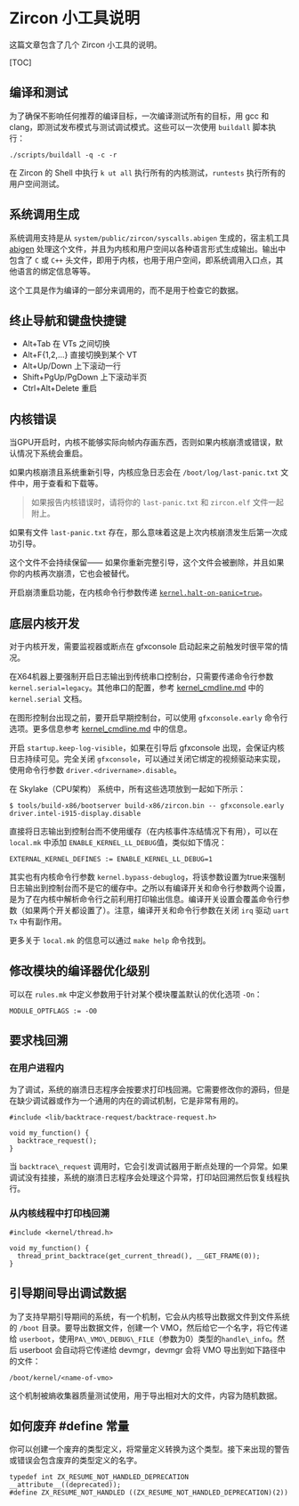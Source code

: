 <!--
# Notes for hacking on Zircon

This file contains a random collection of notes for hacking on Zircon.

[TOC]

## Building and testing

To ensure changes don't impact any of the builds it is recommended that
that one tests all targets, with gcc and clang, and in both release mode
and debug mode. This can all be executed with the `buildall` script:

```./scripts/buildall -q -c -r```

From the zircon shell run `k ut all` to execute all kernel tests, and
`runtests` to execute all userspace tests.
-->

# Zircon 小工具说明

这篇文章包含了几个 Zircon 小工具的说明。

[TOC]

## 编译和测试

为了确保不影响任何推荐的编译目标，一次编译测试所有的目标，用 gcc 和 clang，即测试发布模式与测试调试模式。这些可以一次使用 `buildall` 脚本执行：

```./scripts/buildall -q -c -r```

在 Zircon 的 Shell 中执行 `k ut all` 执行所有的内核测试，`runtests` 执行所有的用户空间测试。

<!--
## Syscall generation

Syscall support is generated from
system/public/zircon/syscalls.abigen.  A host tool called
[abigen](../system/host/abigen) consumes that file and produces output
for both the kernel and userspace in a variety of languages. This
output includes C or C++ headers for both the kernel and userspace,
syscall entry points, other language bindings, and so on.

This tool is invoked as a part of the build, rather than checking in
its output.

## Terminal navigation and keyboard shortcuts

* Alt+Tab switches between VTs
* Alt+F{1,2,...} switches directly to a VT
* Alt+Up/Down scrolls up and down by lines
* Shift+PgUp/PgDown scrolls up and down by half page
* Ctrl+Alt+Delete reboots
-->

## 系统调用生成

系统调用支持是从 `system/public/zircon/syscalls.abigen` 生成的，宿主机工具 [abigen](../system/host/abigen) 处理这个文件，并且为内核和用户空间以各种语言形式生成输出。输出中包含了 `C` 或 `C++` 头文件，即用于内核，也用于用户空间，即系统调用入口点，其他语言的绑定信息等等。

这个工具是作为编译的一部分来调用的，而不是用于检查它的数据。

## 终止导航和键盘快捷键

* Alt+Tab 在 VTs 之间切换
* Alt+F{1,2,...} 直接切换到某个 VT
* Alt+Up/Down 上下滚动一行
* Shift+PgUp/PgDown 上下滚动半页
* Ctrl+Alt+Delete 重启

<!--
## Kernel panics

Since the kernel can't reliably draw to a framebuffer when the GPU is enabled,
the system will reboot by default if the kernel crashes or panics.

If the kernel crashes and the system reboots, the log from the kernel panic will
appear at `/boot/log/last-panic.txt`, suitable for viewing, downloading, etc.

> Please attach your `last-panic.txt` and `zircon.elf` files to any kernel
> panic bugs you file.

If there's a `last-panic.txt`, that indicates that this is the first successful
boot since a kernel panic occurred.

It is not "sticky" -- if you reboot cleanly, it will be gone, and if you crash
again it will be replaced.

To disable reboot-on-panic, pass the kernel commandline argument
[`kernel.halt-on-panic=true`](kernel_cmdline.md#kernel_halt_on_panic_bool).
-->

## 内核错误

当GPU开启时，内核不能够实际向帧内存画东西，否则如果内核崩溃或错误，默认情况下系统会重启。

如果内核崩溃且系统重新引导，内核应急日志会在 `/boot/log/last-panic.txt` 文件中，用于查看和下载等。

> 如果报告内核错误时，请将你的 `last-panic.txt` 和 `zircon.elf` 文件一起附上。

如果有文件 `last-panic.txt` 存在，那么意味着这是上次内核崩溃发生后第一次成功引导。

这个文件不会持续保留—— 如果你重新完整引导，这个文件会被删除，并且如果你的内核再次崩溃，它也会被替代。

开启崩溃重启功能，在内核命令行参数传递 [`kernel.halt-on-panic=true`](kernel_cmdline.md#kernel_halt_on_panic_bool)。

<!--
## Low level kernel development

For kernel development it's not uncommon to need to monitor or break things
before the gfxconsole comes up.

To force-enable log output to the legacy serial console on an x64 machine, pass
"kernel.serial=legacy".  For other serial configurations, see the kernel.serial
docs in [kernel_cmdline.md](kernel_cmdline.md).

To enable the early console before the graphical console comes up use the
``gfxconsole.early`` cmdline option. More information can be found in
[kernel_cmdline.md](kernel_cmdline.md).
Enabling ``startup.keep-log-visible``will ensure that the kernel log stays
visible if the gfxconsole comes up after boot. To disable the gfxconsole
entirely you can disable the video driver it is binding to via ``driver.<driver
name>.disable``.
On a skylake system, all these options together would look something like:

```
$ tools/build-x86/bootserver build-x86/zircon.bin -- gfxconsole.early driver.intel-i915-display.disable
```

To directly output to the console rather than buffering it (useful in the event
of kernel freezes) you can enable ``ENABLE_KERNEL_LL_DEBUG`` in your ``local.mk`` like so:

```
EXTERNAL_KERNEL_DEFINES := ENABLE_KERNEL_LL_DEBUG=1

```
-->

## 底层内核开发

对于内核开发，需要监视器或断点在 gfxconsole 启动起来之前触发时很平常的情况。

在X64机器上要强制开启日志输出到传统串口控制台，只需要传递命令行参数 `kernel.serial=legacy`。其他串口的配置，参考 [kernel_cmdline.md](kernel_cmdline.md) 中的 `kernel.serial` 文档。

在图形控制台出现之前，要开启早期控制台，可以使用 `gfxconsole.early` 命令行选项。更多信息参考 [kernel_cmdline.md](kernel_cmdline.md) 中的信息。

开启 `startup.keep-log-visible`，如果在引导后 gfxconsole 出现，会保证内核日志持续可见。完全关闭 `gfxconsole`，可以通过关闭它绑定的视频驱动来实现，使用命令行参数 `driver.<drivername>.disable`。

在 Skylake（CPU架构） 系统中，所有这些选项放到一起如下所示：

```
$ tools/build-x86/bootserver build-x86/zircon.bin -- gfxconsole.early driver.intel-i915-display.disable
```

直接将日志输出到控制台而不使用缓存（在内核事件冻结情况下有用），可以在 `local.mk` 中添加 `ENABLE_KERNEL_LL_DEBUG`值，类似如下情况：

```
EXTERNAL_KERNEL_DEFINES := ENABLE_KERNEL_LL_DEBUG=1
```

<!--
There is also a kernel cmdline parameter kernel.bypass-debuglog, which can be set
to true to force output to the console instead of buffering it. The reason we have
both a compile switch and a cmdline parameter is to facilitate prints in the kernel
before cmdline is parsed to be forced to go to the console. The compile switch setting
overrides the cmdline parameter (if both are present). Note that both the compile switch
and the cmdline parameter have the side effect of disabling irq driven uart Tx.

More information on ``local.mk`` can be found via ``make help``

## Changing the compiler optimization level of a module

You can override the default `-On` level for a module by defining in its
`rules.mk`:

```
MODULE_OPTFLAGS := -O0
```
-->

其实也有内核命令行参数 `kernel.bypass-debuglog`，将该参数设置为true来强制日志输出到控制台而不是它的缓存中。之所以有编译开关和命令行参数两个设置，是为了在内核中解析命令行之前利用打印输出信息。编译开关设置会覆盖命令行参数（如果两个开关都设置了）。注意，编译开关和命令行参数在关闭 `irq` 驱动 `uart Tx` 中有副作用。

更多关于 `local.mk` 的信息可以通过 `make help` 命令找到。

## 修改模块的编译器优化级别

可以在 `rules.mk` 中定义参数用于针对某个模块覆盖默认的优化选项 `-On`：

```
MODULE_OPTFLAGS := -O0
```

<!--
## Requesting a backtrace

### From within a user process

For debugging purposes, the system crashlogger can print backtraces by
request. It requires modifying your source, but in the absence of a
debugger, or as a general builtin debug mechanism, this can be useful.

```
#include <lib/backtrace-request/backtrace-request.h>

void my_function() {
  backtrace_request();
}
```

When `backtrace\_request` is called, it causes an
exception used by debuggers for breakpoint handling.
If a debugger is not attached, the system crashlogger will
process the exception, print a backtrace, and then resume the thread.
-->

## 要求栈回溯

### 在用户进程内

为了调试，系统的崩溃日志程序会按要求打印栈回溯。它需要修改你的源码，但是在缺少调试器或作为一个通用的内在的调试机制，它是非常有用的。

```
#include <lib/backtrace-request/backtrace-request.h>

void my_function() {
  backtrace_request();
}
```

当 `backtrace\_request` 调用时，它会引发调试器用于断点处理的一个异常。如果调试没有挂接，系统的崩溃日志程序会处理这个异常，打印站回溯然后恢复线程执行。

<!--
### From a kernel thread

```
#include <kernel/thread.h>

void my_function() {
  thread_print_backtrace(get_current_thread(), __GET_FRAME(0));
}
```

## Exporting debug data during boot

To support testing the system during early boot, there is a mechanism to export
data files from the kernel to the /boot filesystem. To export a data file,
create a VMO, give it a name, and pass it to userboot with handle\_info of type
PA\_VMO\_DEBUG\_FILE (and argument 0). Then userboot will automatically pass it
through to devmgr, and devmgr will export the VMO as a file at the path

```
/boot/kernel/<name-of-vmo>
```

This mechanism is used by the entropy collector quality tests to export
relatively large (~1 Mbit) files full of random data.
-->

### 从内核线程中打印栈回溯

```
#include <kernel/thread.h>

void my_function() {
  thread_print_backtrace(get_current_thread(), __GET_FRAME(0));
}
```

## 引导期间导出调试数据

为了支持早期引导期间的系统，有一个机制，它会从内核导出数据文件到文件系统的 `/boot` 目录。要导出数据文件，创建一个 VMO，然后给它一个名字，将它传递给 `userboot`，使用`PA\_VMO\_DEBUG\_FILE`（参数为0）类型的`handle\_info`。然后 userboot 会自动将它传递给 devmgr，devmgr 会将 VMO 导出到如下路径中的文件：

```
/boot/kernel/<name-of-vmo>
```

这个机制被熵收集器质量测试使用，用于导出相对大的文件，内容为随机数据。


<!--
## How to deprecate #define constants

One can create a deprecated typedef and have the constant definition
cast to that type.  The ensuing warning/error will include the name
of the deprecated typedef.

```
typedef int ZX_RESUME_NOT_HANDLED_DEPRECATION __attribute__((deprecated));
#define ZX_RESUME_NOT_HANDLED ((ZX_RESUME_NOT_HANDLED_DEPRECATION)(2))
```
-->

## 如何废弃 #define 常量

你可以创建一个废弃的类型定义，将常量定义转换为这个类型。接下来出现的警告或错误会包含废弃的类型定义的名字。

```
typedef int ZX_RESUME_NOT_HANDLED_DEPRECATION __attribute__((deprecated));
#define ZX_RESUME_NOT_HANDLED ((ZX_RESUME_NOT_HANDLED_DEPRECATION)(2))
```
